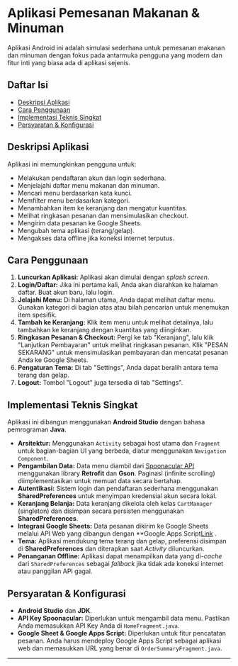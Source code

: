 # Aplikasi Pemesanan Makanan & Minuman

Aplikasi Android ini adalah simulasi sederhana untuk pemesanan makanan dan minuman dengan fokus pada antarmuka pengguna yang modern dan fitur inti yang biasa ada di aplikasi sejenis.

## Daftar Isi
- [Deskripsi Aplikasi](#deskripsi-aplikasi)
- [Cara Penggunaan](#cara-penggunaan)
- [Implementasi Teknis Singkat](#implementasi-teknis-singkat)
- [Persyaratan & Konfigurasi](#persyaratan--konfigurasi)

## Deskripsi Aplikasi
Aplikasi ini memungkinkan pengguna untuk:
- Melakukan pendaftaran akun dan login sederhana.
- Menjelajahi daftar menu makanan dan minuman.
- Mencari menu berdasarkan kata kunci.
- Memfilter menu berdasarkan kategori.
- Menambahkan item ke keranjang dan mengatur kuantitas.
- Melihat ringkasan pesanan dan mensimulasikan checkout.
- Mengirim data pesanan ke Google Sheets.
- Mengubah tema aplikasi (terang/gelap).
- Mengakses data offline jika koneksi internet terputus.

## Cara Penggunaan

1.  **Luncurkan Aplikasi:** Aplikasi akan dimulai dengan *splash screen*.
2.  **Login/Daftar:** Jika ini pertama kali, Anda akan diarahkan ke halaman daftar. Buat akun baru, lalu login.
3.  **Jelajahi Menu:** Di halaman utama, Anda dapat melihat daftar menu. Gunakan kategori di bagian atas atau bilah pencarian untuk menemukan item spesifik.
4.  **Tambah ke Keranjang:** Klik item menu untuk melihat detailnya, lalu tambahkan ke keranjang dengan kuantitas yang diinginkan.
5.  **Ringkasan Pesanan & Checkout:** Pergi ke tab "Keranjang", lalu klik "Lanjutkan Pembayaran" untuk melihat ringkasan pesanan. Klik "PESAN SEKARANG" untuk mensimulasikan pembayaran dan mencatat pesanan Anda ke Google Sheets.
6.  **Pengaturan Tema:** Di tab "Settings", Anda dapat beralih antara tema terang dan gelap.
7.  **Logout:** Tombol "Logout" juga tersedia di tab "Settings".

## Implementasi Teknis Singkat

Aplikasi ini dibangun menggunakan **Android Studio** dengan bahasa pemrograman **Java**.

* **Arsitektur:** Menggunakan `Activity` sebagai host utama dan `Fragment` untuk bagian-bagian UI yang berbeda, diatur menggunakan `Navigation Component`.
* **Pengambilan Data:** Data menu diambil dari [Spoonacular API](https://spoonacular.com/food-api/docs) menggunakan library **Retrofit** dan **Gson**. Paginasi (infinite scrolling) diimplementasikan untuk memuat data secara bertahap.
* **Autentikasi:** Sistem login dan pendaftaran sederhana menggunakan **SharedPreferences** untuk menyimpan kredensial akun secara lokal.
* **Keranjang Belanja:** Data keranjang dikelola oleh kelas `CartManager` (singleton) dan disimpan secara persisten menggunakan **SharedPreferences**.
* **Integrasi Google Sheets:** Data pesanan dikirim ke Google Sheets melalui API Web yang dibangun dengan **Google Apps Script[Link](https://docs.google.com/spreadsheets/d/1kGki62B4qx8pBvt3hIDgoccXTwc09ksiRgpZpW-pm1c/edit?usp=sharing) .
* **Tema:** Aplikasi mendukung tema terang dan gelap, preferensi disimpan di **SharedPreferences** dan diterapkan saat *Activity* diluncurkan.
* **Penanganan Offline:** Aplikasi dapat menampilkan data yang di-*cache* dari `SharedPreferences` sebagai *fallback* jika tidak ada koneksi internet atau panggilan API gagal.

## Persyaratan & Konfigurasi

* **Android Studio** dan **JDK**.
* **API Key Spoonacular:** Diperlukan untuk mengambil data menu. Pastikan Anda memasukkan API Key Anda di `HomeFragment.java`.
* **Google Sheet & Google Apps Script:** Diperlukan untuk fitur pencatatan pesanan. Anda harus mendeploy Google Apps Script sebagai aplikasi web dan memasukkan URL yang benar di `OrderSummaryFragment.java`.

---

